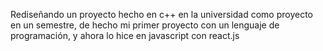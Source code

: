 Rediseñando un proyecto hecho en c++ en la universidad como proyecto en un semestre, de hecho mi primer proyecto con un lenguaje de programación, y ahora lo hice en javascript con react.js
